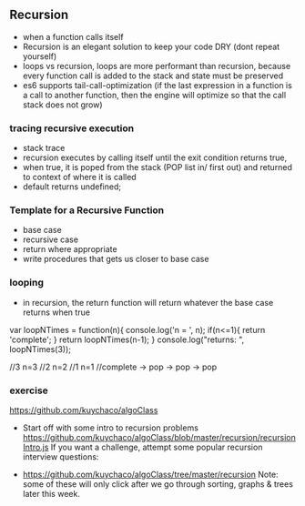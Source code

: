 ## Recursion
* when a function calls itself
* Recursion is an elegant solution to keep your code DRY (dont repeat yourself)
* loops vs recursion, loops are more performant than recursion, because every function call is added to the stack and state must be preserved
* es6 supports tail-call-optimization (if the last expression in a function is a call to another function, then the engine will optimize so that the call stack does not grow)

### tracing recursive execution
* stack trace
* recursion executes by calling itself until the exit condition returns true,
* when true, it is poped from the stack (POP list in/ first out) and returned to context of where it is called
* default returns undefined;

### Template for a Recursive Function
* base case
* recursive case
* return where appropriate
* write procedures that gets us closer to base case

### looping
* in recursion, the return function will return whatever the base case returns when true

var loopNTimes = function(n){
    console.log('n = ', n);
    if(n<=1){
        return 'complete';
    }
    return loopNTimes(n-1);
}
console.log("returns: ", loopNTimes(3));

//3 n=3
//2 n=2 
//1 n=1 
//complete -> pop -> pop -> pop

### exercise

https://github.com/kuychaco/algoClass

* Start off with some intro to recursion problems
https://github.com/kuychaco/algoClass/blob/master/recursion/recursionIntro.js
If you want a challenge, attempt some popular recursion interview questions:

* https://github.com/kuychaco/algoClass/tree/master/recursion
Note: some of these will only click after we go through sorting, graphs & trees later this week.


